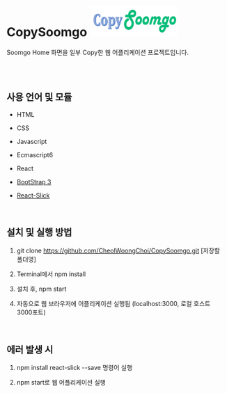 # CopySoomgo <img src="./src/img/search_section/brand_logo.png" width="200px" height="70px"/>
Soomgo Home 화면을 일부 Copy한 웹 어플리케이션 프로젝트입니다.

<br/><br/>


## 사용 언어 및 모듈

* HTML
* CSS
* Javascript
* Ecmascript6
* React


* [BootStrap 3](http://bootstrapk.com/) 
* [React-Slick](https://github.com/akiran/react-slick)

<br/>


## 설치 및 실행 방법

1. git clone https://github.com/CheolWoongChoi/CopySoomgo.git [저장할 폴더명]

2. Terminal에서 npm install

3. 설치 후, npm start

4. 자동으로 웹 브라우저에 어플리케이션 실행됨 (localhost:3000, 로컬 호스트 3000포트)

<br/>


## 에러 발생 시

1. npm install react-slick --save 명령어 실행

2. npm start로 웹 어플리케이션 실행




